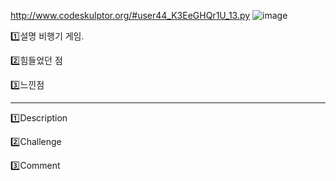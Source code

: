 http://www.codeskulptor.org/#user44_K3EeGHQr1U_13.py
![image](https://user-images.githubusercontent.com/35569652/47547394-3f645e00-d930-11e8-827f-5a2996455b44.png)

1️⃣설명
비행기 게임.

2️⃣힘들었던 점


3️⃣느낀점

---

1️⃣Description

2️⃣Challenge

3️⃣Comment
